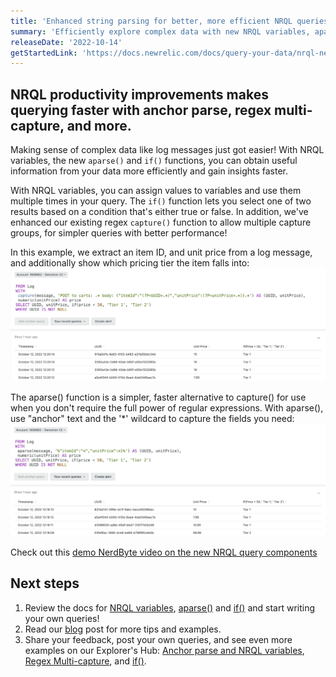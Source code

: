 ```yaml
---
title: 'Enhanced string parsing for better, more efficient NRQL queries'
summary: 'Efficiently explore complex data with new NRQL variables, aparse(), if(), and more'
releaseDate: '2022-10-14'
getStartedLink: 'https://docs.newrelic.com/docs/query-your-data/nrql-new-relic-query-language/get-started/nrql-syntax-clauses-functions'
---
```


## NRQL productivity improvements makes querying faster with anchor parse, regex multi-capture, and more.

Making sense of complex data like log messages just got easier! With NRQL variables, the new `aparse()` and `if()` functions, you can obtain useful information from your data more efficiently and gain insights faster.

With NRQL variables, you can assign values to variables and use them multiple times in your query.  The `if()` function lets you select one of two results based on a condition that's either true or false. In addition, we've enhanced our existing regex `capture()` function to allow multiple capture groups, for simpler queries with better performance!

In this example, we extract an item ID, and unit price from a log message, and additionally show which pricing tier the item falls into: 
!["NRQL with capture"](./images/NRQL-Productivity-2.webp "NRQL with capture")

The aparse() function is a simpler, faster alternative to capture() for use when you don't require the full power of regular expressions. With aparse(), use "anchor" text and the '*' wildcard to capture the fields you need:
!["NRQL with aparse"](./images/NRQL-Productivity-1.webp "NRQL with aparse")

Check out this [demo NerdByte video on the new NRQL query components](https://www.youtube.com/watch?v=AxDS1IJCfbY)

## Next steps

1. Review the docs for [NRQL variables](/docs/query-your-data/nrql-new-relic-query-language/get-started/nrql-syntax-clauses-functions/#with-as-nrql-var), [aparse()](/docs/query-your-data/nrql-new-relic-query-language/get-started/nrql-syntax-clauses-functions/#func-aparse) and [if()](/docs/query-your-data/nrql-new-relic-query-language/get-started/nrql-syntax-clauses-functions/#func-if) and start writing your own queries!
2. Read our [blog](https://newrelic.com/blog/how-to-relic/nrql-improvements) post for more tips and examples.
3. Share your feedback, post your own queries, and see even more examples on our Explorer's Hub: [Anchor parse and NRQL variables](https://discuss.newrelic.com/t/anchor-parse-nrql-variables-parsing-values-from-log-just-got-easier), [Regex Multi-capture](https://discuss.newrelic.com/t/regex-multi-capture-now-possible-in-nrql), and [if()](https://discuss.newrelic.com/t/the-if-function-is-now-available-in-nrql).
